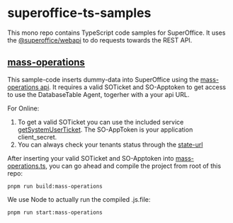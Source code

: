 # superoffice-ts-samples

This mono repo contains TypeScript code samples for SuperOffice.
It uses the [@superoffice/webapi](https://www.npmjs.com/package/@superoffice/webapi) to do requests towards the REST API.

## [mass-operations](./packages/mass-operations/)

This sample-code inserts dummy-data into SuperOffice using the [mass-operations api](https://docs.superoffice.com/en/api/netserver/bulk-operations/mass-operations/index.html).
It requires a valid SOTicket and SO-Apptoken to get access to use the DatabaseTable Agent, togerher with a your api URL.

For Online:

1. To get a valid SOTicket you can use the included service [getSystemUserTicket](./services/systemuser/getSystemUserTicket.ts). The SO-AppToken is your application client_secret.
2. You can always check your tenants status through the [state-url](https://docs.superoffice.com/en/developer-portal/best-practices/tenant-status/check-status.html)

After inserting your valid SOTicket and SO-Apptoken into [mass-operations.ts](./packages/mass-operations/src/mass-operations.ts), you can go ahead and compile the project from root of this repo:

`pnpm run build:mass-operations`

We use Node to actually run the compiled .js.file:

`pnpm run start:mass-operations`
